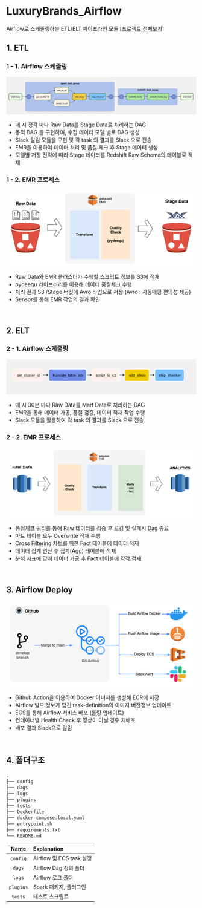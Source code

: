 # LuxuryBrands_Airflow
Airflow로 스케줄링하는 ETL/ELT 파이프라인 모듈  [[프로젝트 전체보기]](https://github.com/LuxuryBrands)


## 1. ETL
### 1 - 1. Airflow 스케줄링
![img1](https://github.com/LuxuryBrands/.github/blob/main/profile/files/ETL_airflow.png)
- 매 시 정각 마다 Raw Data를 Stage Data로 처리하는 DAG 
- 동적 DAG 를 구현하여, 수집 데이터 모델 별로 DAG 생성
- Slack 알림 모듈을 구현 및 각 task 의 결과를 Slack 으로 전송
- EMR을 이용하여 데이터 처리 및 품질 체크 후 Stage 데이터 생성 
- 모델별 저장 전략에 따라 Stage 데이터를 Redshift Raw Schema의 테이블로 적재


### 1 - 2. EMR 프로세스
![img2](https://github.com/LuxuryBrands/.github/blob/main/profile/files/ETL_emr_process.png)
- Raw Data와 EMR 클러스터가 수행할 스크립트 정보를 S3에 적재
- pydeequ 라이브러리를 이용해 데이터 품질체크 수행
- 처리 결과 S3 /Stage 버킷에 Avro 타입으로 저장 (Avro : 자동매핑 편의성 제공)
- Sensor를 통해 EMR 작업의 결과 확인

<br/>

## 2. ELT

### 2 - 1. Airflow 스케줄링
![img3](https://github.com/LuxuryBrands/.github/blob/main/profile/files/ELT_airflow.png)
- 매 시 30분 마다 Raw Data를 Mart Data로 처리하는 DAG 
- EMR을 통해 데이터 가공, 품질 검증, 데이터 적재 작업 수행
- Slack 모듈을 활용하여 각 task 의 결과를 Slack 으로 전송


### 2 - 2. EMR 프로세스
![img4](https://github.com/LuxuryBrands/.github/blob/main/profile/files/ELT_emr_process.png)
- 품질체크 쿼리를 통해 Raw 데이터를 검증 후 로깅 및 실패시 Dag 종료
- 마트 테이블 모두 Overwrite 적재 수행
- Cross Filtering 차트를 위한 Fact 테이블에 데이터 적재
- 데이터 집계 연산 후 집계(Agg) 테이블에 적재
- 분석 지표에 맞춰 데이터 가공 후 Fact 테이블에 각각 적재

<br/>

## 3. Airflow Deploy
![img5](https://github.com/LuxuryBrands/.github/blob/main/profile/files/Airflow_deploy.png)
- Github Action을 이용하여 Docker 이미지를 생성해 ECR에 저장
- Airflow 빌드 정보가 담긴 task-definition의 이미지 버전정보 업데이트
- ECS를 통해 Airflow 서비스 배포 (롤링 업데이트)
- 컨테이너별 Health Check 후 정상이 아닐 경우 재배포
- 배포 결과 Slack으로 알람


<br/>

## 4. 폴더구조
```
.
├── config
├── dags
├── logs
├── plugins
├── tests
├── Dockerfile
├── docker-compose.local.yaml
├── entrypoint.sh
├── requirements.txt
└── README.md
```

| Name | Explanation |
|:---:|:---|
| `config` | Airflow 및 ECS task 설정 |
| `dags` | Airflow Dag 정의 폴더 |
| `logs` | Airflow 로그 폴더 |
| `plugins` | Spark 패키지, 플러그인 |
| `tests` | 테스트 스크립트 |
